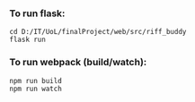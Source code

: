 ### To run flask:

```
cd D:/IT/UoL/finalProject/web/src/riff_buddy
flask run
```

### To run webpack (build/watch):

```
npm run build
npm run watch
```
